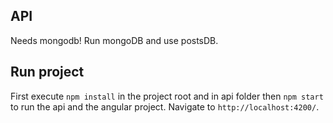 ## API

Needs mongodb! Run mongoDB and use postsDB.

## Run project

First execute `npm install` in the project root and in api folder then `npm start` to run the api and the angular project. Navigate to `http://localhost:4200/`.